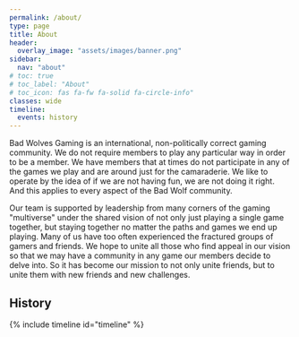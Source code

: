 ```yaml
---
permalink: /about/
type: page
title: About
header:
  overlay_image: "assets/images/banner.png"
sidebar:
  nav: "about"
# toc: true
# toc_label: "About"
# toc_icon: fas fa-fw fa-solid fa-circle-info"
classes: wide
timeline:
  events: history
---
```


Bad Wolves Gaming is an international, non-politically correct gaming community. 
We do not require members to play any particular way in order to be a member. 
We have members that at times do not participate in any of the games we play 
and are around just for the camaraderie. We like to operate by the idea of if 
we are not having fun, we are not doing it right. And this applies to every 
aspect of the Bad Wolf community.

Our team is supported by leadership from many corners of the gaming "multiverse"
under the shared vision of not only just playing a single game together, but
staying together no matter the paths and games we end up playing. Many of us
have too often experienced the fractured groups of gamers and friends. We hope
to unite all those who find appeal in our vision so that we may have a community
in any game our members decide to delve into. So it has become our mission to
not only unite friends, but to unite them with new friends and new challenges.

## History

{% include timeline id="timeline" %}